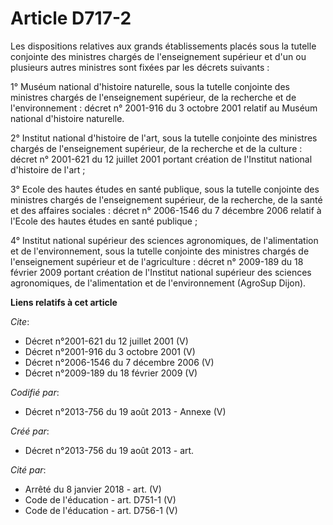 # Article D717-2

Les dispositions relatives aux grands établissements placés sous la tutelle conjointe des ministres chargés de l'enseignement
supérieur et d'un ou plusieurs autres ministres sont fixées par les décrets suivants :

1° Muséum national d'histoire naturelle, sous la tutelle conjointe des ministres chargés de l'enseignement supérieur, de la
recherche et de l'environnement : décret n° 2001-916 du 3 octobre 2001 relatif au Muséum national d'histoire naturelle.

2° Institut national d'histoire de l'art, sous la tutelle conjointe des ministres chargés de l'enseignement supérieur, de la
recherche et de la culture : décret n° 2001-621 du 12 juillet 2001 portant création de l'Institut national d'histoire de
l'art ;

3° Ecole des hautes études en santé publique, sous la tutelle conjointe des ministres chargés de l'enseignement supérieur, de
la recherche, de la santé et des affaires sociales : décret n° 2006-1546 du 7 décembre 2006 relatif à l'Ecole des hautes
études en santé publique ;

4° Institut national supérieur des sciences agronomiques, de l'alimentation et de l'environnement, sous la tutelle conjointe
des ministres chargés de l'enseignement supérieur et de l'agriculture : décret n° 2009-189 du 18 février 2009 portant
création de l'Institut national supérieur des sciences agronomiques, de l'alimentation et de l'environnement (AgroSup Dijon).

**Liens relatifs à cet article**

_Cite_:

  - Décret n°2001-621 du 12 juillet 2001 (V)
  - Décret n°2001-916 du 3 octobre 2001 (V)
  - Décret n°2006-1546 du 7 décembre 2006 (V)
  - Décret n°2009-189  du 18 février 2009 (V)

_Codifié par_:

  - Décret n°2013-756 du 19 août 2013 -  Annexe (V)

_Créé par_:

  - Décret n°2013-756 du 19 août 2013 - art.

_Cité par_:

  - Arrêté du 8 janvier 2018 - art. (V)
  - Code de l'éducation - art. D751-1 (V)
  - Code de l'éducation - art. D756-1 (V)
